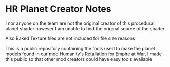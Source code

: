 # HR Planet Creator Notes

I nor anyone on the team are not the original creator of this procedural planet shader however I am unable to find the original source of the shader

Also Baked Texture files are not included for file size reasons

This is a public repository containing the tools used to make the planet models found in our mod Humanity's Retaliation for Empire at War, I made this public so that other mod creators could have easy tools available
